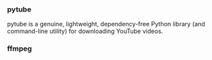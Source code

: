 ### pytube
pytube is a genuine, lightweight, dependency-free Python library (and command-line utility) for downloading YouTube videos.

### ffmpeg